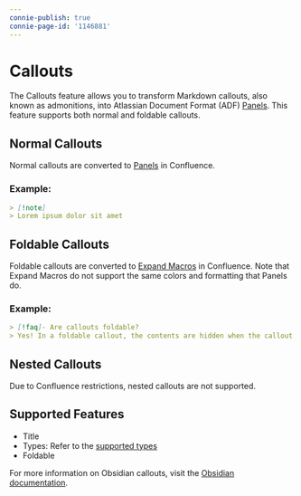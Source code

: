 ```yaml
---
connie-publish: true
connie-page-id: '1146881'
---
```

# Callouts

The Callouts feature allows you to transform Markdown callouts, also known as admonitions, into Atlassian Document Format (ADF) [Panels](https://support.atlassian.com/confluence-cloud/docs/insert-the-info-tip-note-and-warning-macros/). This feature supports both normal and foldable callouts.

## Normal Callouts

Normal callouts are converted to [Panels](https://support.atlassian.com/confluence-cloud/docs/insert-the-info-tip-note-and-warning-macros/) in Confluence. 

### Example:
```md
> [!note]
> Lorem ipsum dolor sit amet
```


## Foldable Callouts 

Foldable callouts are converted to [Expand Macros](https://support.atlassian.com/confluence-cloud/docs/insert-the-expand-macro/) in Confluence. Note that Expand Macros do not support the same colors and formatting that Panels do.

### Example:
```md
> [!faq]- Are callouts foldable?
> Yes! In a foldable callout, the contents are hidden when the callout is collapsed.
```

## Nested Callouts

Due to Confluence restrictions, nested callouts are not supported.

## Supported Features

- Title
- Types: Refer to the [supported types](https://github.com/markdown-confluence/markdown-confluence/blob/main/src/MarkdownTransformer/callout.ts#L8-L70)
- Foldable

For more information on Obsidian callouts, visit the [Obsidian documentation](https://help.obsidian.md/Editing+and+formatting/Callouts).



